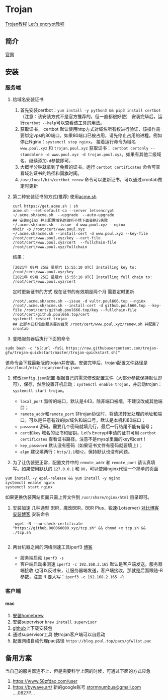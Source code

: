 # Trojan


[Trojan教程](https://tlanyan.pp.ua/trojan-tutorial/ '')
[Let's encrypt教程](https://tlanyan.pp.ua/use-lets-encrypt-certificate/ '')

## 简介

[官网](https://github.com/trojan-gfw '')

## 安装
### 服务端

1. 给域名安装证书
    1. 首先安装certbot：`yum install -y python3 && pip3 install certbot`（注意：该安装方式不是官方推荐的，但一直都很好使）
       安装完毕后，运行`certbot --help`可以查看该工具的用法。
    1. 获取证书， certbot 默认使用http方式对域名所有权进行验证，该操作需要绑定vps的80端口。如果80端口已被占用，请先停止占用的进程，例如停止Nginx：`systemctl stop nginx`。
       接着运行命令为域名 `www.poul.xyz` 和 `trojan.poul.xyz` 获取证书： `certbot certonly --standalone -d www.poul.xyz -d trojan.poul.xyz`。如果有其他二级域名，继续添加`-d`参数即可。
    1. 大概半分钟就拿到了免费的证书，运行 `certbot certificates` 命令可查看域名证书的路径和国旗时间。
    1. `/usr/local/bin/certbot renew` 命令可以更新证书，可以通过crontab做定时更新

1. 第二种安装证书的方式(推荐) 使用[acme.sh](https://tlanyan.pp.ua/use-acme-sh-get-free-cert/ '')
    ```shell
    curl https://get.acme.sh | sh
    acme.sh --set-default-ca --server letsencrypt
    ~/.acme.sh/acme.sh  --upgrade  --auto-upgrade
    ## 安装nginx 并且配置域名的监听不然下面会执行失败
    ~/.acme.sh/acme.sh --issue -d www.poul.xyz --nginx
    mkdir -p /root/cert/www.poul.xyz
    ~/.acme.sh/acme.sh --install-cert -d www.poul.xyz --key-file /root/cert/www.poul.xyz/key --cert-file /root/cert/www.poul.xyz/cert  --fullchain-file /root/cert/www.poul.xyz/fullchain 
    ```
    结果：
    ```
    [2021年 09月 25日 星期六 15:55:10 UTC] Installing key to: /root/cert/www.poul.xyz/key
    [2021年 09月 25日 星期六 15:55:10 UTC] Installing full chain to: /root/cert/www.poul.xyz/cert
    ```
    
    定时更新证书的方式 现在证书的有效期是两个月 需要定时更新
    ```shell
    /root/.acme.sh/acme.sh --issue -d vultr.poul666.top --nginx
    /root/.acme.sh/acme.sh --install-cert -d github.poul666.top --key-file /root/cert/github.poul666.top/key --fullchain-file /root/cert/github.poul666.top/cert
    systemctl restart trojan
    ## 此脚本已打包到服务器的目录 /root/cert/www.poul.xyz/renew.sh 并配置了crontab 
    ```
1. 登陆服务器后执行下面的命令
```shell
sudo bash -c "$(curl -fsSL https://raw.githubusercontent.com/trojan-gfw/trojan-quickstart/master/trojan-quickstart.sh)"
```
该命令会下载最新版的trojan并安装。安装完毕后，trojan配置文件路径是 `/usr/local/etc/trojan/config.json`

1. 修改`config.json`配置 根据自己的需求修改配置文件（大部分参数保持默认即可），保存，然后设置开机启动：`systemctl enable trojan`，并启动trojan： `systemctl start trojan`。
   - `local_port` 监听的端口，默认是443，除非端口被墙，不建议改成其他端口；
   - `remote_addr`和`remote_port` 非trojan协议时，将请求转发处理的地址和端口。可以是任意有效的ip/域名和端口号，默认是本机和80端口；
   - `password` 密码。需要几个密码就填几行，最后一行结尾不能有逗号；
   - `cert`和`key` 域名的证书和密钥，Let’s Encrypt申请的证书可用 `certbot certificates` 查看证书路径。注意不是mysql里面的key和cert！
   - `key_password` 默认没有密码（如果证书文件有密码就要填上）；
   - `alpn` 建议填两行：`http/1.1`和`h2`，保持默认也没有问题。

1. 为了让伪装更正常，配置文件中的 `remote_addr` 和 `remote_port` 请认真填写。如果使用默认的 `127.0.0.1` 和 `80`，可以使用nginx代理一个简单的页面
```shell
yum install -y epel-release && yum install -y nginx
systemctl enable nginx
systemctl start nginx
```
 如果更换伪装网站页面只需上传文件到 `/usr/share/nginx/html` 目录即可。

1. 安装加速
   几种选型 BBR，魔改BBR，BBR Plus，锐速(Lotserver)
   [对比博客](https://roov.org/2020/04/bbr-bbrplus-bbr2-2/#toc-2 '')
   [安装博客](https://blog.ylx.me/archives/783.html '')
   安装命令
   ```sehll
    wget -N --no-check-certificate "https://github.000060000.xyz/tcp.sh" && chmod +x tcp.sh && ./tcp.sh
    
   ```

1. 两台机器之间的网络测速工具iperf3
   [博客](https://zhuanlan.zhihu.com/p/137958252 '')
   - 服务端启动 `iperf3 -s`
   - 客户端启动来测速 `iperf3 -c 192.168.2.165` 默认是客户端发送，服务器端接收 也可以反过来，让服务器端发送，客户端接收，那就是后面跟随-R 参数，注意 R 要大写：`iperf3 -c 192.168.2.165 -R`

   

### 客户端

#### mac

1. [安装homebrew](../mac/tools '') 
2. 安装supervisor `brew install supervisor`
3. [github](https://github.com/trojan-gfw/trojan '')上下载安装包
4. 通过supervisor工具 使trojan客户端可以自启动
5. 配置网络自动代理pac路径 `https://blog.poul.top/pacs/gfwlist.pac`


## 备用方案

当自己的服务器连不上，但是需要科学上网的时候，可通过下面的方式应急
1. https://www.58zfdao.com/user
2. https://bywave.art/
新的google账号
stormnumbus@gmail.com
....0827P...